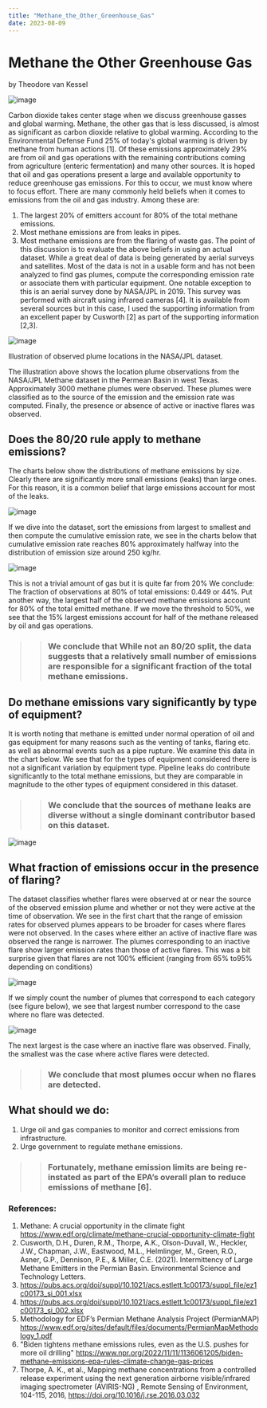 ```yaml
---
title: "Methane_the_Other_Greenhouse_Gas"
date: 2023-08-09
---
```

# Methane the Other Greenhouse Gas 
by Theodore van Kessel

![image](https://github.com/tedvankessel/se4sci-blog/assets/18447321/ab429dd0-1f85-4474-beea-06ba9371a4b9)

Carbon dioxide takes center stage when we discuss greenhouse gasses and global warming. Methane, the other gas that is less discussed, is almost as significant as carbon dioxide relative to global warming. According to the Environmental Defense Fund 25% of today's global warming is driven by methane from human actions [1]. Of these emissions approximately 29% are from oil and gas operations with the remaining contributions coming from agriculture (enteric fermentation) and many other sources. 
It is hoped that oil and gas operations present a large and available opportunity  to reduce greenhouse gas emissions. For this to occur, we must know where to focus effort. There are many commonly held beliefs when it comes to emissions from the oil and gas industry. Among these are:
1.	The largest 20% of emitters account for 80% of the total methane emissions. 
2.	Most methane emissions are from leaks in pipes.
3.	Most methane emissions are from the flaring of waste gas.
The point of this discussion is to evaluate the above beliefs in using an actual dataset. While a great deal of data is being generated by aerial surveys and satellites. Most of the data is not in a usable form and has not been analyzed to find gas plumes, compute the corresponding emission rate or associate them with particular equipment. 
One notable exception to this is an aerial survey done by NASA/JPL in 2019. This survey was performed with aircraft using infrared cameras [4]. It is available from several sources but in this case, I used the supporting information from an excellent paper by Cusworth [2] as part of the supporting information [2,3].

![image](https://github.com/tedvankessel/se4sci-blog/assets/18447321/17979285-d66a-41a8-95d1-01b20f3b43b8)

Illustration of observed plume locations in the NASA/JPL dataset.

The illustration above shows the location plume observations from the NASA/JPL Methane dataset in the Permean Basin in west Texas. Approximately 3000 methane plumes were observed. These plumes were classified as to the source of the emission and the emission rate was computed. Finally, the presence or absence of active or inactive flares was observed.
## Does the 80/20 rule apply to methane emissions?
The charts below show the distributions of methane emissions by size. Clearly there are significantly more small emissions (leaks) than large ones. For this reason, it is a common belief that large emissions account for most of the leaks. 

![image](https://github.com/tedvankessel/se4sci-blog/assets/18447321/4f37adef-c581-4252-b741-ae487669af08)

If we dive into the dataset, sort the emissions from largest to smallest and then compute the cumulative emission rate, we see in the charts below that cumulative emission rate reaches 80% approximately halfway into the distribution of emission size around 250 kg/hr. 

![image](https://github.com/tedvankessel/se4sci-blog/assets/18447321/8e21eb3f-a589-4041-9ef2-6942ab77157b)

This is not a trivial amount of gas but it is quite far from 20%  We conclude: The fraction of observations at 80% of total emissions:  0.449 or 44%.
Put another way, the largest half of the observed methane emissions account for 80% of the total emitted methane. If we move the threshold to 50%,  we see that the 15% largest emissions account for half of the methane released by oil and gas operations. 

>>### We conclude that While not an 80/20 split, the data suggests that a relatively small number of emissions are responsible for a significant fraction of the total methane emissions.

## Do methane emissions vary significantly by type of equipment?
It is worth noting that methane is emitted under normal operation of oil and gas equipment for many reasons such as the venting of tanks, flaring etc. as well as abnormal events such as a pipe rupture. 
We examine this data in the chart below. We see that for the types of equipment considered there is not a significant variation by equipment type. Pipeline leaks do contribute significantly to the total methane emissions, but they are comparable in magnitude to the other types of equipment considered in this dataset. 
>>### We conclude that the sources of methane leaks are diverse without a single dominant contributor based on this dataset. 


![image](https://github.com/tedvankessel/se4sci-blog/assets/18447321/15163be9-4bf1-4d9c-86e3-9abf65002346)

## What fraction of emissions occur in the presence of flaring?
The dataset classifies whether flares were observed at or near the source of the observed emission plume and whether or not they were active at the time of observation.
We see in the first chart that the range of emission rates for observed plumes appears to be broader for cases where flares were not observed. In the cases where either an active of inactive flare was observed the range is narrower. The plumes corresponding to an inactive flare show larger emission rates than those of active flares. This was a bit surprise given that flares are not 100% efficient (ranging from 65% to95% depending on conditions)

![image](https://github.com/tedvankessel/se4sci-blog/assets/18447321/228703c6-a8f3-4ce8-8c4f-9bf2ca780e21)

If we simply count the number of plumes that correspond to each category (see figure below), we see that largest number correspond to the case where no flare was detected.

![image](https://github.com/tedvankessel/se4sci-blog/assets/18447321/82c8ab1f-5069-4539-a30e-4ec3b88333cc)

The next largest is the case where an inactive flare was observed. Finally, the smallest was the case where active flares were detected. 
>>### We conclude that most plumes occur when no flares are detected. 




## What should we do:
1.	Urge oil and gas companies to monitor and correct emissions from infrastructure.
2.	Urge government to regulate methane emissions.
   
>>### Fortunately, methane emission limits are being re-instated as part of the EPA’s overall plan to reduce emissions of methane [6].


### References:
1. Methane: A crucial opportunity in the climate fight https://www.edf.org/climate/methane-crucial-opportunity-climate-fight
2. Cusworth, D.H., Duren, R.M., Thorpe, A.K., Olson-Duvall, W., Heckler, J.W., Chapman, J.W., Eastwood, M.L., Helmlinger, M., Green, R.O., Asner, G.P., Dennison, P.E., & Miller, C.E. (2021). Intermittency of Large Methane Emitters in the Permian Basin. Environmental Science and Technology Letters.
3. https://pubs.acs.org/doi/suppl/10.1021/acs.estlett.1c00173/suppl_file/ez1c00173_si_001.xlsx
4. https://pubs.acs.org/doi/suppl/10.1021/acs.estlett.1c00173/suppl_file/ez1c00173_si_002.xlsx
5. Methodology for EDF’s Permian Methane Analysis Project (PermianMAP) https://www.edf.org/sites/default/files/documents/PermianMapMethodology_1.pdf
6. "Biden tightens methane emissions rules, even as the U.S. pushes for more oil drilling"
https://www.npr.org/2022/11/11/1136061205/biden-methane-emissions-epa-rules-climate-change-gas-prices
7. Thorpe, A. K., et al., Mapping methane concentrations from a controlled release experiment using the next generation airborne visible/infrared imaging spectrometer (AVIRIS-NG) , Remote Sensing of Environment, 104-115, 2016, https://doi.org/10.1016/j.rse.2016.03.032














